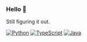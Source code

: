 ### Hello 👋
Still figuring it out.

[![Python](https://img.shields.io/badge/Python-3776AB?logo=python&logoColor=fff)](https://github.com/junnjiee?tab=repositories&language=python) [![TypeScript](https://img.shields.io/badge/TypeScript-3178C6?logo=typescript&logoColor=fff)](https://github.com/junnjiee?tab=repositories&language=typescript) [![Java](https://img.shields.io/badge/Java-%23ED8B00.svg?logo=openjdk&logoColor=white)](/?tab=repositories&language=java)

<!--
**junnjiee16/junnjiee16** is a ✨ _special_ ✨ repository because its `README.md` (this file) appears on your GitHub profile.

Here are some ideas to get you started:

- 🔭 I’m currently working on ...
- 🌱 I’m currently learning ...
- 👯 I’m looking to collaborate on ...
- 🤔 I’m looking for help with ...
- 💬 Ask me about ...
- 📫 How to reach me: ...
- 😄 Pronouns: ...
- ⚡ Fun fact: ...
-->
